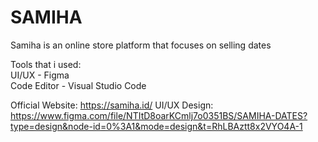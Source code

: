 # SAMIHA
Samiha is an online store platform that focuses on selling dates

Tools that i used:<br />
UI/UX - Figma<br />
Code Editor - Visual Studio Code<br />

Official Website: https://samiha.id/
UI/UX Design: https://www.figma.com/file/NTItD8oarKCmlj7o0351BS/SAMIHA-DATES?type=design&node-id=0%3A1&mode=design&t=RhLBAztt8x2VYO4A-1
